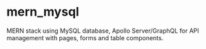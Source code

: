 # mern_mysql
MERN stack using MySQL database, Apollo Server/GraphQL for API management with pages, forms and table components.
